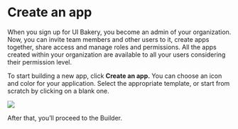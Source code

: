 # Create an app

When you sign up for UI Bakery, you become an admin of your organization. Now, you can invite team members and other users to it, create apps together, share access and manage roles and permissions. All the apps created within your organization are available to all your users considering their permission level.

To start building a new app, click **Create an app.** You can choose an icon and color for your application. Select the appropriate template, or start from scratch by clicking on a blank one.&#x20;

![](../.gitbook/assets/createappOpt.gif)

After that, you’ll proceed to the Builder.
